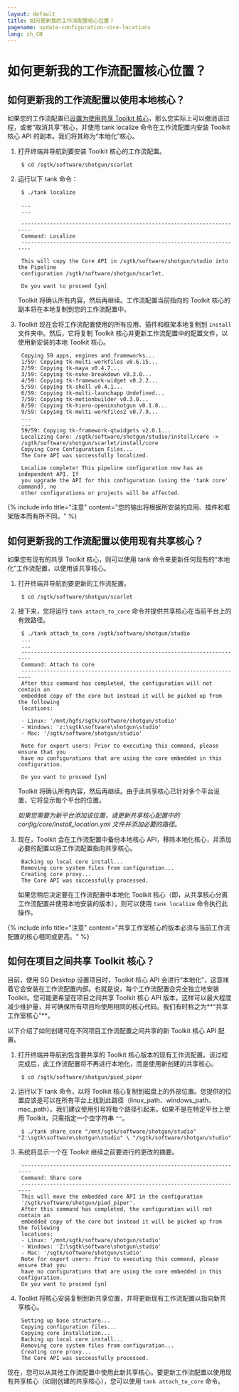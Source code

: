 ```yaml
---
layout: default
title: 如何更新我的工作流配置核心位置？
pagename: update-configuration-core-locations
lang: zh_CN
---
```


# 如何更新我的工作流配置核心位置？

## 如何更新我的工作流配置以使用本地核心？

如果您的工作流配置已[设置为使用共享 Toolkit 核心](https://support.shotgunsoftware.com/hc/en-us/articles/219040468#shared)，那么您实际上可以撤消该过程，或者“取消共享”核心，并使用 tank localize 命令在工作流配置内安装 Toolkit 核心 API 的副本。我们将其称为“本地化”核心。 

1. 打开终端并导航到要安装 Toolkit 核心的工作流配置。

        $ cd /sgtk/software/shotgun/scarlet

2. 运行以下 tank 命令：

        $ ./tank localize

        ...
        ...

        ----------------------------------------------------------------------
        Command: Localize
        ----------------------------------------------------------------------

        This will copy the Core API in /sgtk/software/shotgun/studio into the Pipeline
        configuration /sgtk/software/shotgun/scarlet.

        Do you want to proceed [yn]

   Toolkit 将确认所有内容，然后再继续。工作流配置当前指向的 Toolkit 核心的副本将在本地复制到您的工作流配置中。

3. Toolkit 现在会将工作流配置使用的所有应用、插件和框架本地复制到 `install` 文件夹中。然后，它将复制 Toolkit 核心并更新工作流配置中的配置文件，以使用新安装的本地 Toolkit 核心。


        Copying 59 apps, engines and frameworks...
        1/59: Copying tk-multi-workfiles v0.6.15...
        2/59: Copying tk-maya v0.4.7...
        3/59: Copying tk-nuke-breakdown v0.3.0...
        4/59: Copying tk-framework-widget v0.2.2...
        5/59: Copying tk-shell v0.4.1...
        6/59: Copying tk-multi-launchapp Undefined...
        7/59: Copying tk-motionbuilder v0.3.0...
        8/59: Copying tk-hiero-openinshotgun v0.1.0...
        9/59: Copying tk-multi-workfiles2 v0.7.9...
        ...
        ...
        59/59: Copying tk-framework-qtwidgets v2.0.1...
        Localizing Core: /sgtk/software/shotgun/studio/install/core ->
        /sgtk/software/shotgun/scarlet/install/core
        Copying Core Configuration Files...
        The Core API was successfully localized.

        Localize complete! This pipeline configuration now has an independent API. If
        you upgrade the API for this configuration (using the 'tank core' command), no
        other configurations or projects will be affected.

{% include info title="注意" content="您的输出将根据所安装的应用、插件和框架版本而有所不同。" %}

## 如何更新我的工作流配置以使用现有共享核心？
如果您有现有的共享 Toolkit 核心，则可以使用 tank 命令来更新任何现有的“本地化”工作流配置，以使用该共享核心。

1. 打开终端并导航到要更新的工作流配置。

        $ cd /sgtk/software/shotgun/scarlet

2. 接下来，您将运行 `tank attach_to_core` 命令并提供共享核心在当前平台上的有效路径。

        $ ./tank attach_to_core /sgtk/software/shotgun/studio
        ...
        ...
        ----------------------------------------------------------------------
        Command: Attach to core
        ----------------------------------------------------------------------
        After this command has completed, the configuration will not contain an
        embedded copy of the core but instead it will be picked up from the following
        locations:

        - Linux: '/mnt/hgfs/sgtk/software/shotgun/studio'
        - Windows: 'z:\sgtk\software\shotgun\studio'
        - Mac: '/sgtk/software/shotgun/studio'

        Note for expert users: Prior to executing this command, please ensure that you
        have no configurations that are using the core embedded in this configuration.

        Do you want to proceed [yn]

   Toolkit 将确认所有内容，然后再继续。由于此共享核心已针对多个平台设置，它将显示每个平台的位置。

   *如果您需要为新平台添加该位置，请更新共享核心配置中的 config/core/install_location.yml 文件并添加必要的路径。*

3. 现在，Toolkit 会在工作流配置中备份本地核心 API，移除本地化核心，并添加必要的配置以将工作流配置指向共享核心。

        Backing up local core install...
        Removing core system files from configuration...
        Creating core proxy...
        The Core API was successfully processed.

   如果您稍后决定要在工作流配置中本地化 Toolkit 核心（即，从共享核心分离工作流配置并使用本地安装的版本），则可以使用 `tank localize` 命令执行此操作。

{% include info title="注意" content="共享工作室核心的版本必须与当前工作流配置的核心相同或更高。" %}

## 如何在项目之间共享 Toolkit 核心？

目前，使用 SG Desktop 设置项目时，Toolkit 核心 API 会进行“本地化”，这意味着它会安装在工作流配置内部。也就是说，每个工作流配置会完全独立地安装 Toolkit。您可能更希望在项目之间共享 Toolkit 核心 API 版本，这样可以最大程度减少维护量，并可确保所有项目均使用相同的核心代码。我们有时称之为**“共享工作室核心”**。

以下介绍了如何创建可在不同项目工作流配置之间共享的新 Toolkit 核心 API 配置。

1. 打开终端并导航到包含要共享的 Toolkit 核心版本的现有工作流配置。该过程完成后，此工作流配置将不再进行本地化，而是使用新创建的共享核心。

        $ cd /sgtk/software/shotgun/pied_piper

2. 运行以下 tank 命令，以将 Toolkit 核心复制到磁盘上的外部位置。您提供的位置应该是可以在所有平台上找到此路径（linux_path、windows_path、mac_path）。我们建议使用引号将每个路径引起来。如果不是在特定平台上使用 Toolkit，只需指定一个空字符串 `""`。 

        $ ./tank share_core "/mnt/sgtk/software/shotgun/studio" "Z:\sgtk\software\shotgun\studio" \ "/sgtk/software/shotgun/studio"

3. 系统将显示一个在 Toolkit 继续之前要进行的更改的摘要。

        ----------------------------------------------------------------------
        Command: Share core
        ----------------------------------------------------------------------
        This will move the embedded core API in the configuration
        '/sgtk/software/shotgun/pied_piper'.
        After this command has completed, the configuration will not contain an
        embedded copy of the core but instead it will be picked up from the following
        locations:
        - Linux: '/mnt/sgtk/software/shotgun/studio'
        - Windows: 'Z:\sgtk\software\shotgun\studio'
        - Mac: '/sgtk/software/shotgun/studio'
        Note for expert users: Prior to executing this command, please ensure that you
        have no configurations that are using the core embedded in this configuration.
        Do you want to proceed [yn]

4. Toolkit 将核心安装复制到新共享位置，并将更新现有工作流配置以指向新共享核心。

        Setting up base structure...
        Copying configuration files...
        Copying core installation...
        Backing up local core install...
        Removing core system files from configuration...
        Creating core proxy...
        The Core API was successfully processed.

现在，您可以从其他工作流配置中使用此新共享核心。要更新工作流配置以使用现有共享核心（如刚创建的共享核心），您可以使用 `tank attach_to_core` 命令。
